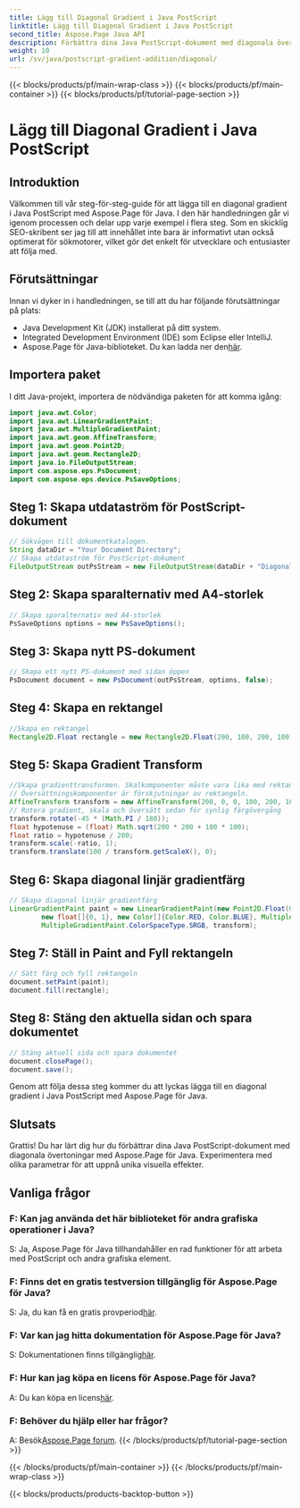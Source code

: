 ```yaml
---
title: Lägg till Diagonal Gradient i Java PostScript
linktitle: Lägg till Diagonal Gradient i Java PostScript
second_title: Aspose.Page Java API
description: Förbättra dina Java PostScript-dokument med diagonala övertoningar med Aspose.Page för Java. Följ vår steg-för-steg-guide för att lägga till livfulla färgövergångar utan ansträngning.
weight: 10
url: /sv/java/postscript-gradient-addition/diagonal/
---
```


{{< blocks/products/pf/main-wrap-class >}}
{{< blocks/products/pf/main-container >}}
{{< blocks/products/pf/tutorial-page-section >}}

# Lägg till Diagonal Gradient i Java PostScript

## Introduktion
Välkommen till vår steg-för-steg-guide för att lägga till en diagonal gradient i Java PostScript med Aspose.Page för Java. I den här handledningen går vi igenom processen och delar upp varje exempel i flera steg. Som en skicklig SEO-skribent ser jag till att innehållet inte bara är informativt utan också optimerat för sökmotorer, vilket gör det enkelt för utvecklare och entusiaster att följa med.
## Förutsättningar
Innan vi dyker in i handledningen, se till att du har följande förutsättningar på plats:
- Java Development Kit (JDK) installerat på ditt system.
- Integrated Development Environment (IDE) som Eclipse eller IntelliJ.
-  Aspose.Page för Java-biblioteket. Du kan ladda ner den[här](https://releases.aspose.com/page/java/).
## Importera paket
I ditt Java-projekt, importera de nödvändiga paketen för att komma igång:
```java
import java.awt.Color;
import java.awt.LinearGradientPaint;
import java.awt.MultipleGradientPaint;
import java.awt.geom.AffineTransform;
import java.awt.geom.Point2D;
import java.awt.geom.Rectangle2D;
import java.io.FileOutputStream;
import com.aspose.eps.PsDocument;
import com.aspose.eps.device.PsSaveOptions;

```
## Steg 1: Skapa utdataström för PostScript-dokument
```java
// Sökvägen till dokumentkatalogen.
String dataDir = "Your Document Directory";
// Skapa utdataström för PostScript-dokument
FileOutputStream outPsStream = new FileOutputStream(dataDir + "DiagonalGradient_outPS.ps");
```
## Steg 2: Skapa sparalternativ med A4-storlek
```java
// Skapa sparalternativ med A4-storlek
PsSaveOptions options = new PsSaveOptions();
```
## Steg 3: Skapa nytt PS-dokument
```java
// Skapa ett nytt PS-dokument med sidan öppen
PsDocument document = new PsDocument(outPsStream, options, false);
```
## Steg 4: Skapa en rektangel
```java
//Skapa en rektangel
Rectangle2D.Float rectangle = new Rectangle2D.Float(200, 100, 200, 100);
```
## Steg 5: Skapa Gradient Transform
```java
//Skapa gradienttransformen. Skalkomponenter måste vara lika med rektangelns bredd och höjd.
// Översättningskomponenter är förskjutningar av rektangeln.
AffineTransform transform = new AffineTransform(200, 0, 0, 100, 200, 100);
// Rotera gradient, skala och översätt sedan för synlig färgövergång
transform.rotate(-45 * (Math.PI / 180));
float hypotenuse = (float) Math.sqrt(200 * 200 + 100 * 100);
float ratio = hypotenuse / 200;
transform.scale(-ratio, 1);
transform.translate(100 / transform.getScaleX(), 0);
```
## Steg 6: Skapa diagonal linjär gradientfärg
```java
// Skapa diagonal linjär gradientfärg
LinearGradientPaint paint = new LinearGradientPaint(new Point2D.Float(0, 0), new Point2D.Float(200, 100),
        new float[]{0, 1}, new Color[]{Color.RED, Color.BLUE}, MultipleGradientPaint.CycleMethod.NO_CYCLE,
        MultipleGradientPaint.ColorSpaceType.SRGB, transform);
```
## Steg 7: Ställ in Paint and Fyll rektangeln
```java
// Sätt färg och fyll rektangeln
document.setPaint(paint);
document.fill(rectangle);
```
## Steg 8: Stäng den aktuella sidan och spara dokumentet
```java
// Stäng aktuell sida och spara dokumentet
document.closePage();
document.save();
```
Genom att följa dessa steg kommer du att lyckas lägga till en diagonal gradient i Java PostScript med Aspose.Page för Java.
## Slutsats
Grattis! Du har lärt dig hur du förbättrar dina Java PostScript-dokument med diagonala övertoningar med Aspose.Page för Java. Experimentera med olika parametrar för att uppnå unika visuella effekter.
## Vanliga frågor
### F: Kan jag använda det här biblioteket för andra grafiska operationer i Java?
S: Ja, Aspose.Page för Java tillhandahåller en rad funktioner för att arbeta med PostScript och andra grafiska element.
### F: Finns det en gratis testversion tillgänglig för Aspose.Page för Java?
 S: Ja, du kan få en gratis provperiod[här](https://releases.aspose.com/).
### F: Var kan jag hitta dokumentation för Aspose.Page för Java?
 S: Dokumentationen finns tillgänglig[här](https://reference.aspose.com/page/java/).
### F: Hur kan jag köpa en licens för Aspose.Page för Java?
 A: Du kan köpa en licens[här](https://purchase.aspose.com/buy).
### F: Behöver du hjälp eller har frågor?
 A: Besök[Aspose.Page forum](https://forum.aspose.com/c/page/39).
{{< /blocks/products/pf/tutorial-page-section >}}

{{< /blocks/products/pf/main-container >}}
{{< /blocks/products/pf/main-wrap-class >}}

{{< blocks/products/products-backtop-button >}}
